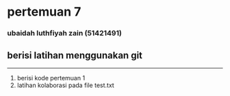 # pertemuan 7
### ubaidah luthfiyah zain (51421491)

## berisi latihan menggunakan git
---
1. berisi kode pertemuan 1
2. latihan kolaborasi pada file test.txt
